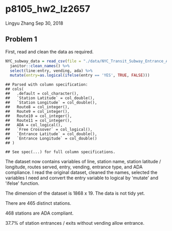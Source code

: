 p8105\_hw2\_lz2657
================
Lingyu Zhang
Sep 30, 2018

Problem 1
---------

First, read and clean the data as required.

``` r
NYC_subway_data = read_csv(file = "./data/NYC_Transit_Subway_Entrance_And_Exit_Data.csv") %>%
  janitor::clean_names() %>%
  select(line:entry, vending, ada) %>%
  mutate(entry=as.logical(ifelse(entry == 'YES', TRUE, FALSE)))
```

    ## Parsed with column specification:
    ## cols(
    ##   .default = col_character(),
    ##   `Station Latitude` = col_double(),
    ##   `Station Longitude` = col_double(),
    ##   Route8 = col_integer(),
    ##   Route9 = col_integer(),
    ##   Route10 = col_integer(),
    ##   Route11 = col_integer(),
    ##   ADA = col_logical(),
    ##   `Free Crossover` = col_logical(),
    ##   `Entrance Latitude` = col_double(),
    ##   `Entrance Longitude` = col_double()
    ## )

    ## See spec(...) for full column specifications.

The dataset now contains variables of line, station name, station latitude / longitude, routes served, entry, vending, entrance type, and ADA compliance. I read the original dataset, cleaned the names, selected the variables I need and convert the entry variable to logical by 'mutate' and 'ifelse' function.

The dimension of the dataset is 1868 x 19. The data is not tidy yet.

There are 465 distinct stations.

468 stations are ADA compliant.

37.7% of station entrances / exits without vending allow entrance.
